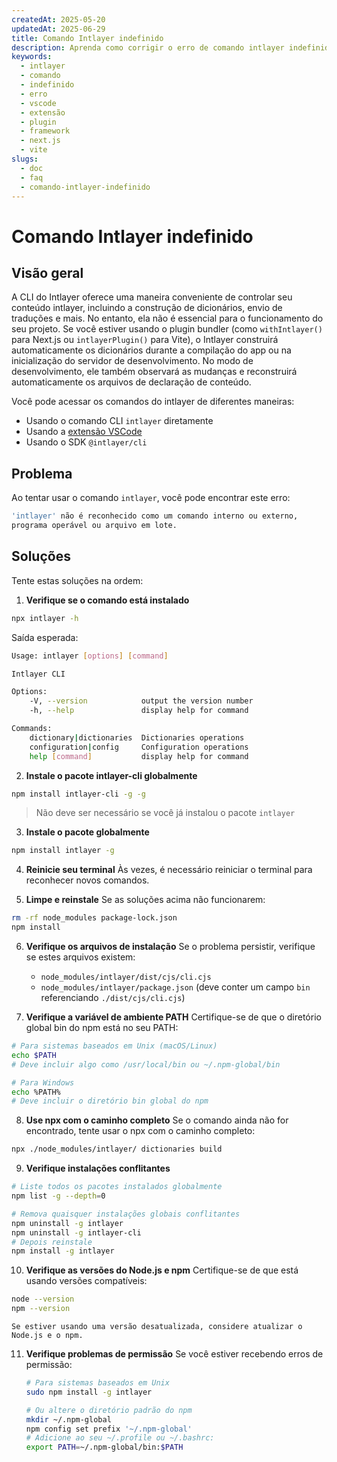 ```yaml
---
createdAt: 2025-05-20
updatedAt: 2025-06-29
title: Comando Intlayer indefinido
description: Aprenda como corrigir o erro de comando intlayer indefinido.
keywords:
  - intlayer
  - comando
  - indefinido
  - erro
  - vscode
  - extensão
  - plugin
  - framework
  - next.js
  - vite
slugs:
  - doc
  - faq
  - comando-intlayer-indefinido
---
```


# Comando Intlayer indefinido

## Visão geral

A CLI do Intlayer oferece uma maneira conveniente de controlar seu conteúdo intlayer, incluindo a construção de dicionários, envio de traduções e mais. No entanto, ela não é essencial para o funcionamento do seu projeto. Se você estiver usando o plugin bundler (como `withIntlayer()` para Next.js ou `intlayerPlugin()` para Vite), o Intlayer construirá automaticamente os dicionários durante a compilação do app ou na inicialização do servidor de desenvolvimento. No modo de desenvolvimento, ele também observará as mudanças e reconstruirá automaticamente os arquivos de declaração de conteúdo.

Você pode acessar os comandos do intlayer de diferentes maneiras:

- Usando o comando CLI `intlayer` diretamente
- Usando a [extensão VSCode](https://github.com/aymericzip/intlayer/blob/main/docs/docs/pt/vs_code_extension.md)
- Usando o SDK `@intlayer/cli`

## Problema

Ao tentar usar o comando `intlayer`, você pode encontrar este erro:

```bash
'intlayer' não é reconhecido como um comando interno ou externo,
programa operável ou arquivo em lote.
```

## Soluções

Tente estas soluções na ordem:

1. **Verifique se o comando está instalado**

```bash
npx intlayer -h
```

Saída esperada:

```bash
Usage: intlayer [options] [command]

Intlayer CLI

Options:
    -V, --version            output the version number
    -h, --help               display help for command

Commands:
    dictionary|dictionaries  Dictionaries operations
    configuration|config     Configuration operations
    help [command]           display help for command
```

2. **Instale o pacote intlayer-cli globalmente**

```bash
npm install intlayer-cli -g -g
```

> Não deve ser necessário se você já instalou o pacote `intlayer`

3. **Instale o pacote globalmente**

```bash
npm install intlayer -g
```

4. **Reinicie seu terminal**
   Às vezes, é necessário reiniciar o terminal para reconhecer novos comandos.

5. **Limpe e reinstale**
   Se as soluções acima não funcionarem:

```bash
rm -rf node_modules package-lock.json
npm install
```

6. **Verifique os arquivos de instalação**
   Se o problema persistir, verifique se estes arquivos existem:

   - `node_modules/intlayer/dist/cjs/cli.cjs`
   - `node_modules/intlayer/package.json` (deve conter um campo `bin` referenciando `./dist/cjs/cli.cjs`)

7. **Verifique a variável de ambiente PATH**
   Certifique-se de que o diretório global bin do npm está no seu PATH:

```bash
# Para sistemas baseados em Unix (macOS/Linux)
echo $PATH
# Deve incluir algo como /usr/local/bin ou ~/.npm-global/bin

# Para Windows
echo %PATH%
# Deve incluir o diretório bin global do npm
```

8. **Use npx com o caminho completo**
   Se o comando ainda não for encontrado, tente usar o npx com o caminho completo:

```bash
npx ./node_modules/intlayer/ dictionaries build
```

9. **Verifique instalações conflitantes**

```bash
# Liste todos os pacotes instalados globalmente
npm list -g --depth=0

# Remova quaisquer instalações globais conflitantes
npm uninstall -g intlayer
npm uninstall -g intlayer-cli
# Depois reinstale
npm install -g intlayer
```

10. **Verifique as versões do Node.js e npm**
    Certifique-se de que está usando versões compatíveis:

```bash
node --version
npm --version
```

    Se estiver usando uma versão desatualizada, considere atualizar o Node.js e o npm.

11. **Verifique problemas de permissão**
    Se você estiver recebendo erros de permissão:

    ```bash
    # Para sistemas baseados em Unix
    sudo npm install -g intlayer

    # Ou altere o diretório padrão do npm
    mkdir ~/.npm-global
    npm config set prefix '~/.npm-global'
    # Adicione ao seu ~/.profile ou ~/.bashrc:
    export PATH=~/.npm-global/bin:$PATH
    ```

